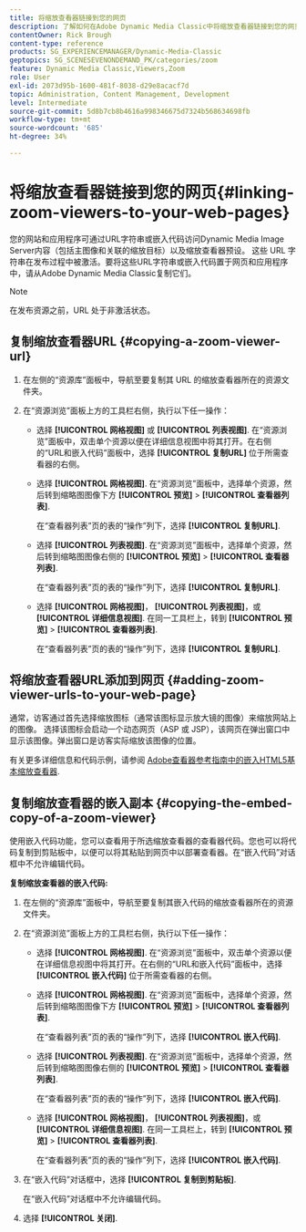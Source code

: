 ```yaml
---
title: 将缩放查看器链接到您的网页
description: 了解如何在Adobe Dynamic Media Classic中将缩放查看器链接到您的网页。
contentOwner: Rick Brough
content-type: reference
products: SG_EXPERIENCEMANAGER/Dynamic-Media-Classic
geptopics: SG_SCENESEVENONDEMAND_PK/categories/zoom
feature: Dynamic Media Classic,Viewers,Zoom
role: User
exl-id: 2073d95b-1600-481f-8038-d29e8acacf7d
topic: Administration, Content Management, Development
level: Intermediate
source-git-commit: 5d8b7cb8b4616a998346675d7324b568634698fb
workflow-type: tm+mt
source-wordcount: '685'
ht-degree: 34%

---
```


# 将缩放查看器链接到您的网页{#linking-zoom-viewers-to-your-web-pages}

您的网站和应用程序可通过URL字符串或嵌入代码访问Dynamic Media Image Server内容（包括主图像和关联的缩放目标）以及缩放查看器预设。 这些 URL 字符串在发布过程中被激活。要将这些URL字符串或嵌入代码置于网页和应用程序中，请从Adobe Dynamic Media Classic复制它们。

>[!NOTE]
>
>在发布资源之前，URL 处于非激活状态。

## 复制缩放查看器URL {#copying-a-zoom-viewer-url}

1. 在左侧的“资源库”面板中，导航至要复制其 URL 的缩放查看器所在的资源文件夹。
1. 在“资源浏览”面板上方的工具栏右侧，执行以下任一操作：

   * 选择 **[!UICONTROL 网格视图]** 或 **[!UICONTROL 列表视图]**. 在“资源浏览”面板中，双击单个资源以便在详细信息视图中将其打开。在右侧的“URL和嵌入代码”面板中，选择 **[!UICONTROL 复制URL]** 位于所需查看器的右侧。
   * 选择 **[!UICONTROL 网格视图]**. 在“资源浏览”面板中，选择单个资源，然后转到缩略图图像下方 **[!UICONTROL 预览]** > **[!UICONTROL 查看器列表]**.

     在“查看器列表”页的表的“操作”列下，选择 **[!UICONTROL 复制URL]**.

   * 选择 **[!UICONTROL 列表视图]**. 在“资源浏览”面板中，选择单个资源，然后转到缩略图图像右侧的 **[!UICONTROL 预览]** > **[!UICONTROL 查看器列表]**.

     在“查看器列表”页的表的“操作”列下，选择 **[!UICONTROL 复制URL]**.

   * 选择 **[!UICONTROL 网格视图]**， **[!UICONTROL 列表视图]**，或 **[!UICONTROL 详细信息视图]**. 在同一工具栏上，转到 **[!UICONTROL 预览]** > **[!UICONTROL 查看器列表]**.

     在“查看器列表”页的表的“操作”列下，选择 **[!UICONTROL 复制URL]**.

## 将缩放查看器URL添加到网页 {#adding-zoom-viewer-urls-to-your-web-page}

通常，访客通过首先选择缩放图标（通常该图标显示放大镜的图像）来缩放网站上的图像。 选择该图标会启动一个动态网页（ASP 或 JSP），该网页在弹出窗口中显示该图像。弹出窗口是访客实际缩放该图像的位置。

有关更多详细信息和代码示例，请参阅 [Adobe查看器参考指南中的嵌入HTML5基本缩放查看器](https://experienceleague.adobe.com/docs/dynamic-media-developer-resources/library/viewers-aem-assets-dmc/basic-zoom/c-html5-20-basic-zoom-viewer-about.html#section-e1c3106f5b3e445d9b95be337c2f94e2).

## 复制缩放查看器的嵌入副本 {#copying-the-embed-copy-of-a-zoom-viewer}

使用嵌入代码功能，您可以查看用于所选缩放查看器的查看器代码。您也可以将代码复制到剪贴板中，以便可以将其粘贴到网页中以部署查看器。在“嵌入代码”对话框中不允许编辑代码。

**复制缩放查看器的嵌入代码:**

1. 在左侧的“资源库”面板中，导航至要复制其嵌入代码的缩放查看器所在的资源文件夹。
1. 在“资源浏览”面板上方的工具栏右侧，执行以下任一操作：

   * 选择 **[!UICONTROL 网格视图]**. 在“资源浏览”面板中，双击单个资源以便在详细信息视图中将其打开。在右侧的“URL和嵌入代码”面板中，选择 **[!UICONTROL 嵌入代码]** 位于所需查看器的右侧。
   * 选择 **[!UICONTROL 网格视图]**. 在“资源浏览”面板中，选择单个资源，然后转到缩略图图像下方 **[!UICONTROL 预览]** > **[!UICONTROL 查看器列表]**.

     在“查看器列表”页的表的“操作”列下，选择 **[!UICONTROL 嵌入代码]**.

   * 选择 **[!UICONTROL 列表视图]**. 在“资源浏览”面板中，选择单个资源，然后转到缩略图图像右侧的 **[!UICONTROL 预览]** > **[!UICONTROL 查看器列表]**.

     在“查看器列表”页的表的“操作”列下，选择 **[!UICONTROL 嵌入代码]**.

   * 选择 **[!UICONTROL 网格视图]**， **[!UICONTROL 列表视图]**，或 **[!UICONTROL 详细信息视图]**. 在同一工具栏上，转到 **[!UICONTROL 预览]** > **[!UICONTROL 查看器列表]**.

     在“查看器列表”页的表的“操作”列下，选择 **[!UICONTROL 嵌入代码]**.

1. 在“嵌入代码”对话框中，选择 **[!UICONTROL 复制到剪贴板]**.

   在“嵌入代码”对话框中不允许编辑代码。

1. 选择 **[!UICONTROL 关闭]**.
